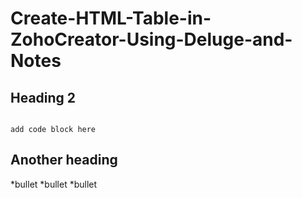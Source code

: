 # Create-HTML-Table-in-ZohoCreator-Using-Deluge-and-Notes

## Heading 2

```

add code block here

```

## Another heading

*bullet
*bullet
  *bullet
